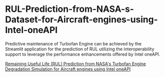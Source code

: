 # RUL-Prediction-from-NASA-s-Dataset-for-Aircraft-engines-using-Intel-oneAPI

Predictive maintenance of Turbofan Engine can be achieved by the Streamlit application for the prediction of RUL utilizing the interoperability support to leverage the performance enhancements offered by Intel oneAPI. 

[Remaining Useful Life (RUL) Prediction from NASA's Turbofan Engine Degradation Simulation for Aircraft engines using Intel oneAPI](https://huggingface.co/spaces/deepthiaj/RUL_oneAPI)
